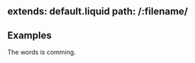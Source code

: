 extends: default.liquid
path: /:filename/
---
<section >
<div >


## Examples

The words is comming.


</div>
</section>
